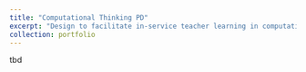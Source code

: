 ```yaml
---
title: "Computational Thinking PD"
excerpt: "Design to facilitate in-service teacher learning in computational thinking."
collection: portfolio
---
```


tbd

